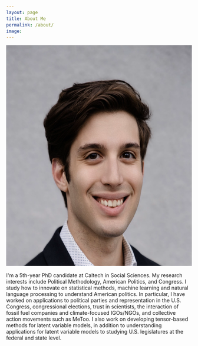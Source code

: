 ```yaml
---
layout: page
title: About Me
permalink: /about/
image: 
---
```




<img src='/images/IMG_2236.png' alt="danny ebanks headshot" width="600" height="600" class="center">

I'm a 5th-year PhD candidate at Caltech in Social Sciences. My research interests include Political Methodology, American Politics, and Congress. I study how to innovate on statistical methods, machine learning  and natural language processing to understand American politics. In particular, I have worked on applications to political parties and representation in the U.S. Congress, congressional elections, trust in scientists, the interaction of fossil fuel companies and climate-focused IGOs/NGOs, and collective action movements such as MeToo. I also work on developing tensor-based methods for latent variable models, in addition to understanding applications for latent variable models to studying U.S. legislatures at the federal and state level. 
